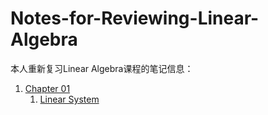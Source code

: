 # Notes-for-Reviewing-Linear-Algebra

本人重新复习Linear Algebra课程的笔记信息：

1. [Chapter 01](Chapter01)
    1. [Linear System](Chapter01/LinearSystem.md)

